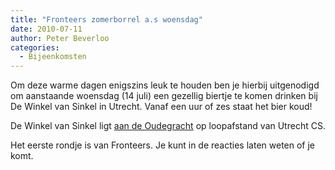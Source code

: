```yaml
---
title: "Fronteers zomerborrel a.s woensdag"
date: 2010-07-11
author: Peter Beverloo
categories: 
  - Bijeenkomsten
---
```

Om deze warme dagen enigszins leuk te houden ben je hierbij uitgenodigd om aanstaande woensdag (14 juli) een gezellig biertje te komen drinken bij De Winkel van Sinkel in Utrecht. Vanaf een uur of zes staat het bier koud!

De Winkel van Sinkel ligt [aan de Oudegracht](http://maps.google.nl/maps?f=q&source=s_q&hl=nl&geocode=&q=winkel+van+sinkel+utrecht&sll=52.469397,5.509644&sspn=3.654648,9.766846&ie=UTF8&hq=Winkel+van+Sinkel&hnear=Winkel+van+Sinkel,+3512+Utrecht&ll=52.095486,5.118599&spn=0.027472,0.076303&z=14&iwloc=A) op loopafstand van Utrecht CS.

Het eerste rondje is van Fronteers. Je kunt in de reacties laten weten of je komt.
